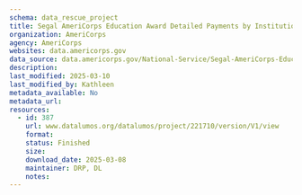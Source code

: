 ```yaml
---
schema: data_rescue_project 
title: Segal AmeriCorps Education Award Detailed Payments by Institution 1994 - 2023
organization: AmeriCorps
agency: AmeriCorps
websites: data.americorps.gov
data_source: data.americorps.gov/National-Service/Segal-AmeriCorps-Education-Award-Detailed-Payments/xuki-piwn/about_data
description: 
last_modified: 2025-03-10
last_modified_by: Kathleen
metadata_available: No
metadata_url: 
resources:
  - id: 387
    url: www.datalumos.org/datalumos/project/221710/version/V1/view
    format: 
    status: Finished
    size: 
    download_date: 2025-03-08
    maintainer: DRP, DL
    notes: 
---
```

